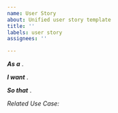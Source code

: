 ```yaml
---
name: User Story
about: Unified user story template
title: ''
labels: user story
assignees: ''

---
```


**_As a_**  .

**_I want_**  . 

**_So that_** .


*_Related Use Case:_*
